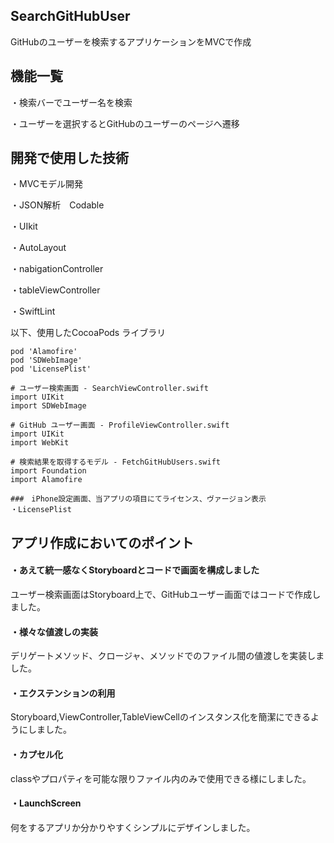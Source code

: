 
## SearchGitHubUser
GitHubのユーザーを検索するアプリケーションをMVCで作成


## 機能一覧
・検索バーでユーザー名を検索

・ユーザーを選択するとGitHubのユーザーのページへ遷移

## 開発で使用した技術
・MVCモデル開発

・JSON解析　Codable

・UIkit

・AutoLayout

・nabigationController

・tableViewController

・SwiftLint

 
以下、使用したCocoaPods ライブラリ
```
pod 'Alamofire' 
pod 'SDWebImage'
pod 'LicensePlist'
```

```
# ユーザー検索画面 - SearchViewController.swift　
import UIKit
import SDWebImage

# GitHub ユーザー画面 - ProfileViewController.swift
import UIKit
import WebKit

# 検索結果を取得するモデル - FetchGitHubUsers.swift
import Foundation
import Alamofire

###　iPhone設定画面、当アプリの項目にてライセンス、ヴァージョン表示
・LicensePlist
```

## アプリ作成においてのポイント
#### ・あえて統一感なくStoryboardとコードで画面を構成しました
ユーザー検索画面はStoryboard上で、GitHubユーザー画面ではコードで作成しました。


#### ・様々な値渡しの実装
デリゲートメソッド、クロージャ、メソッドでのファイル間の値渡しを実装しました。


#### ・エクステンションの利用
Storyboard,ViewController,TableViewCellのインスタンス化を簡潔にできるようにしました。


#### ・カプセル化
classやプロパティを可能な限りファイル内のみで使用できる様にしました。


#### ・LaunchScreen
何をするアプリか分かりやすくシンプルにデザインしました。
